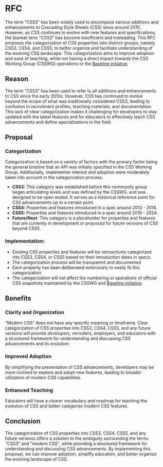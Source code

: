 # RFC
The term "CSS3" has been widely used to encompass various additions and enhancements to Cascading Style Sheets (CSS) since around 2010. However, as CSS continues to evolve with new features and specifications, the blanket term "CSS3" has become insufficient and misleading. This RFC proposes the categorization of CSS properties into distinct groups, namely CSS3, CSS4, and CSS5, to better organize and facilitate understanding of the evolving CSS landscape. This categorization aims to improve adoption and ease of teaching, while not having a direct impact towards the CSS Working Group (CSSWG) operations or the [Baseline initiative](https://github.com/web-platform-dx/web-features/blob/main/docs/baseline.md). 

## Reason

The term "CSS3" has been used to refer to all additions and enhancements to CSS since the early 2010s. However, CSS has continued to evolve beyond the scope of what was traditionally considered CSS3, leading to confusion in recruitment profiles, teaching materials, and documentation. This lack of clear categorization makes it challenging for developers to stay updated with the latest features and for educators to effectively teach CSS advancements and define specializations in the field.

## Proposal

### Categorization
Categorization is based on a variety of factors with the primary factor being the general timeline that an API was initially specified in the CSS Working Group. Additionally, implementer interest and adoption were moderately taken into account in the categorization process.


* **CSS3:** This category was established before this community group began articulating levels and was defined by the CSSWG, and was designed to be open ended. It serves as a historical reference point for CSS advancements up to a certain point.
* **CSS4:** Properties and features introduced in a spec around 2013 - 2018.
* **CSS5:** Properties and features introduced in a spec around 2019 - 2024.
* **Future/Next**: This category is a placeholder for properties and features that are currently in development or proposed for future versions of CSS beyond CSS5.

### Implementation:

* Existing CSS properties and features will be retroactively categorized into CSS3, CSS4, or CSS5 based on their introduction dates in specs.
* The categorization process will be transparent and documented
* Each property has been deliberated extensively to easily fit this categorization.
* The categorization will not affect the numbering or operations of official CSS snapshots maintained by the CSSWG and [Baseline initiative](https://github.com/web-platform-dx/web-features).

## Benefits

### Clarity and Organization
"Modern CSS" does not have any specific meaning or timeframe. Clear categorization of CSS properties into CSS3, CSS4, CSS5, and any future versions will provide developers, recruiters, employers, and educators with a structured framework for understanding and discussing CSS advancements and its evolution.

### Improved Adoption
By simplifying the presentation of CSS advancements, developers may be more inclined to explore and adopt new features, leading to broader utilization of modern CSS capabilities.

### Enhanced Teaching
Educators will have a clearer vocabulary and roadmap for teaching the evolution of CSS and better categorize modern CSS features.

## Conclusion
The categorization of CSS properties into CSS3, CSS4, CSS5, and any future versions offers a solution to the ambiguity surrounding the terms "CSS3" and "modern CSS", while providing a structured framework for understanding and discussing CSS advancements. By implementing this proposal, we can improve adoption, simplify education, and better organize the evolving landscape of CSS.